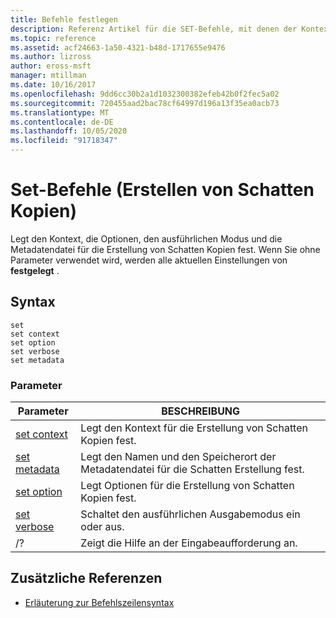 ```yaml
---
title: Befehle festlegen
description: Referenz Artikel für die SET-Befehle, mit denen der Kontext, die Optionen, der ausführliche Modus und die Metadatendatei für die Erstellung von Schatten Kopien festgelegt werden.
ms.topic: reference
ms.assetid: acf24663-1a50-4321-b48d-1717655e9476
ms.author: lizross
author: eross-msft
manager: mtillman
ms.date: 10/16/2017
ms.openlocfilehash: 9dd6cc30b2a1d1032300382efeb42b0f2fec5a02
ms.sourcegitcommit: 720455aad2bac78cf64997d196a13f35ea0acb73
ms.translationtype: MT
ms.contentlocale: de-DE
ms.lasthandoff: 10/05/2020
ms.locfileid: "91718347"
---
```

# <a name="set-commands-shadow-copy-creation"></a>Set-Befehle (Erstellen von Schatten Kopien)

Legt den Kontext, die Optionen, den ausführlichen Modus und die Metadatendatei für die Erstellung von Schatten Kopien fest. Wenn Sie ohne Parameter verwendet wird, werden alle aktuellen Einstellungen von **festgelegt** .

## <a name="syntax"></a>Syntax

```
set
set context
set option
set verbose
set metadata
```

### <a name="parameters"></a>Parameter

| Parameter | BESCHREIBUNG |
|--|--|
| [set context](set-context.md) | Legt den Kontext für die Erstellung von Schatten Kopien fest. |
| [set metadata](set-metadata.md) | Legt den Namen und den Speicherort der Metadatendatei für die Schatten Erstellung fest. |
| [set option](set-option.md) | Legt Optionen für die Erstellung von Schatten Kopien fest. |
| [set verbose](set-verbose.md) | Schaltet den ausführlichen Ausgabemodus ein oder aus. |
| /? | Zeigt die Hilfe an der Eingabeaufforderung an. |

## <a name="additional-references"></a>Zusätzliche Referenzen

- [Erläuterung zur Befehlszeilensyntax](command-line-syntax-key.md)
